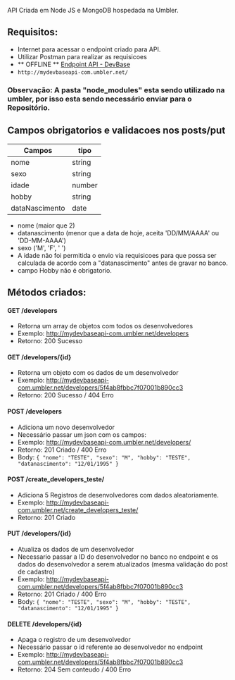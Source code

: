 API Criada em Node JS e MongoDB hospedada na Umbler.

## Requisitos:
* Internet para acessar o endpoint criado para API.
* Utilizar Postman para realizar as requisicoes
* ** OFFLINE ** [Endpoint API - DevBase](http://mydevbaseapi-com.umbler.net/) 
* `http://mydevbaseapi-com.umbler.net/`

### Observação: A pasta "node_modules" esta sendo utilizado na umbler, por isso esta sendo necessário enviar para o Repositório.

## Campos obrigatorios e validacoes nos posts/put

| Campos         | tipo   |
|----------------|--------|
| nome           | string |
| sexo           | string |
| idade          | number |
| hobby          | string |
| dataNascimento | date   |

* nome (maior que 2)
* datanascimento (menor que a data de hoje, aceita 'DD/MM/AAAA' ou 'DD-MM-AAAA') 
* sexo ('M', 'F', ' ')
* A idade não foi permitida o envio via requisicoes para que possa ser calculada de acordo com a "datanascimento" antes de gravar no banco.
* campo Hobby não é obrigatorio.

## Métodos criados:

#### GET /developers
* Retorna um array de objetos com todos os desenvolvedores
* Exemplo: http://mydevbaseapi-com.umbler.net/developers
* Retorno: 200 Sucesso


#### GET /developers/{id}
* Retorna um objeto com os dados de um desenvolvedor
* Exemplo: http://mydevbaseapi-com.umbler.net/developers/5f4ab8fbbc7f07001b890cc3
* Retorno: 200 Sucesso / 404 Erro


#### POST /developers
* Adiciona um novo desenvolvedor
* Necessário passar um json com os campos:
* Exemplo: http://mydevbaseapi-com.umbler.net/developers/
* Retorno: 201 Criado / 400 Erro
* Body:
`
{
  "nome": "TESTE",
  "sexo": "M",
  "hobby": "TESTE",
  "datanascimento": "12/01/1995"
}
`

#### POST /create_developers_teste/
* Adiciona 5 Registros de desenvolvedores com dados aleatoriamente.
* Exemplo: http://mydevbaseapi-com.umbler.net/create_developers_teste/
* Retorno: 201 Criado 


#### PUT /developers/{id}
* Atualiza os dados de um desenvolvedor
* Necessario passar a ID do desenvolvedor no banco no endpoint e os dados do desenvolvedor a serem atualizados (mesma validação do post de cadastro)
* Exemplo: http://mydevbaseapi-com.umbler.net/developers/5f4ab8fbbc7f07001b890cc3
* Retorno: 201 Criado / 400 Erro
* Body:
`
{
  "nome": "TESTE",
  "sexo": "M",
  "hobby": "TESTE",
  "datanascimento": "12/01/1995"
}
`

#### DELETE /developers/{id}
* Apaga o registro de um desenvolvedor
* Necessário passar o id referente ao desenvolvedor no endpoint
* Exemplo: http://mydevbaseapi-com.umbler.net/developers/5f4ab8fbbc7f07001b890cc3
* Retorno: 204 Sem conteudo / 400 Erro
